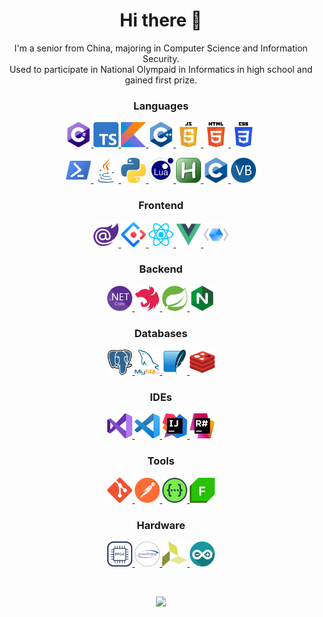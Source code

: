 <h1 align="center">Hi there 👋</h1>
<p align="center">
	I'm a senior from China, majoring in Computer Science and Information Security.<br />Used
	to participate in National Olympaid in Informatics in high school and gained
	first prize.
</p>
<h3 align="center">Languages</h3>
<p align="center">
	<a href="https://docs.microsoft.com/dotnet/csharp" target="_blank">
		<img src="img/csharp.png"
			alt="C#" width="40" height="40" />
	</a>
	<a href="https://www.typescriptlang.org" target="_blank">
		<img src="img/typescript.png"
			alt="Typescript" width="40" height="40" />
	</a>
	<a href="https://kotlinlang.org" target="_blank">
		<img src="img/kotlin.png"
			alt="Kotlin" width="40" height="40" />
	</a>
	<a href="https://www.cplusplus.com" target="_blank">
		<img src="img/c++.png"
			alt="C++" width="40" height="40" />
	</a>
	<a href="https://developer.mozilla.org/en-US/docs/Web/JavaScript" target="_blank">
		<img src="img/javascript.png"
			alt="JavaScript" width="40" height="40" />
	</a>
	<a href="https://developer.mozilla.org/en-US/docs/Web/HTML" target="_blank">
		<img src="img/html.png"
			alt="HTML" width="40" height="40" />
	</a>
	<a href="https://developer.mozilla.org/en-US/docs/Web/CSS" target="_blank">
		<img src="img/css.png"
			alt="CSS" width="40" height="40" />
	</a>
</p>
<p align="center">
	<a href="https://docs.microsoft.com/en-us/powershell" target="_blank">
		<img src="img/powershell.png" alt="Python"
			width="40" height="40" />
	</a>
	<a href="https://www.java.com" target="_blank">
		<img src="img/java.png" alt="Java"
			width="40" height="40" />
	</a>
	<a href="https://www.python.org" target="_blank">
		<img src="img/python.png" alt="Python"
			width="40" height="40" />
	</a>
	<a href="http://www.lua.org" target="_blank">
		<img src="img/lua.png" alt="Lua"
			width="40" height="40" />
	</a>
	<a href="https://www.autohotkey.com" target="_blank">
		<img src="img/autohotkey.png" alt="Python"
			width="40" height="40" />
	</a>
	<a href="https://www.cprogramming.com" target="_blank">
		<img src="img/c.png" alt="C"
			width="40" height="40" />
	</a>
	<a href="https://docs.microsoft.com/dotnet/visual-basic" target="_blank">
		<img src="img/vb.net.png" alt="VB.Net"
			width="40" height="40" />
	</a>
</p>
<h3 align="center">Frontend</h3>
<p align="center">
	<a href="https://dotnet.microsoft.com/apps/aspnet/web-apps/blazor" target="_blank">
		<img src="img/blazor.png"
			alt="Blazor" width="40" height="40" />
	</a>
	<a href="https://ant.design" target="_blank">
		<img src="img/ant-design.svg"
			alt="Ant Design" width="40" height="40" />
	</a><a href="https://reactjs.org/" target="_blank">
		<img src="img/react.png"
			alt="React" width="40" height="40" />
	</a>
	<a href="https://vuejs.org" target="_blank">
		<img src="img/vuejs.png"
			alt="Vue.js" width="40" height="40" />
	</a>
	</a><a href="https://docs.microsoft.com/visualstudio/designers/getting-started-with-wpf" target="_blank">
		<img src="img/wpf.png"
			alt="WPF" width="40" height="40" />
	</a>
</p>
<h3 align="center">Backend</h3>
<p align="center">
	<a href="https://dotnet.microsoft.com" target="_blank">
		<img src="img/.net-core.png"
			alt=".Net" width="40" height="40" />
	</a>
	<a href="https://nestjs.com" target="_blank">
		<img src="img/nestjs.svg"
			alt="Nestjs" width="40" height="40" />
	</a>
	<a href="https://spring.io" target="_blank">
		<img src="img/spring.png" alt="Spring" width="40" height="40" />
	</a>
	<a href="https://www.nginx.com" target="_blank">
		<img src="img/nginx.png" alt="Nginx" width="40" height="40" />
	</a>
</p>
<h3 align="center">Databases</h3>
<p align="center">
<a href="https://www.postgresql.org/" target="_blank">
		<img src="img/postgresql.png"
			alt="PostgreSQL" width="40" height="40" />
	</a>
	<a href="https://www.mysql.com" target="_blank">
		<img src="img/mysql.png"
			alt="MySQL" width="40" height="40" />
	</a>
	<a href="https://www.sqlite.org" target="_blank">
		<img src="img/sqlite.png"
			alt="SQLite" width="40" height="40" />
	</a>
	<a href="https://redis.io" target="_blank">
		<img src="img/redis.png"
			alt="Redis" width="40" height="40" />
	</a>
</p>
<h3 align="center">IDEs</h3>
<p align="center">
	<a href="https://visualstudio.microsoft.com" target="_blank">
		<img src="img/visual-studio.png"
			alt="Visual Studio" width="40" height="40" />
	</a>
	<a href="https://code.visualstudio.com" target="_blank">
		<img src="img/visual-studio-code.png"
			alt="Visual Studio Code" width="40" height="40" />
	</a>
	<a href="https://www.jetbrains.com/idea" target="_blank">
		<img src="img/intellij-idea.png"
			alt="IntelliJ IDEA" width="40" height="40" />
	</a>
	<a href="https://www.jetbrains.com/resharper" target="_blank">
		<img src="img/resharper.png"
			alt="Resharper" width="40" height="40" />
	</a>
</p>
<h3 align="center">Tools</h3>
<p align="center">
	<a href="https://git-scm.com" target="_blank">
		<img src="img/git.png" alt="Git" width="40" height="40" />
	</a>
	<a href="https://postman.com" target="_blank">
		<img src="img/postman.png" alt="Postman" width="40"
			height="40" />
	</a>
	<a href="https://swagger.io" target="_blank">
		<img src="img/swagger.png" alt="Swagger" width="40" height="40" />
	</a>
	<a href="https://www.telerik.com/fiddler" target="_blank">
		<img src="img/fiddler.png" alt="Fiddler" width="40" height="40" />
	</a>
</p>
<h3 align="center">Hardware</h3>
<p align="center">
	<a href="https://www.xilinx.com/products/silicon-devices/fpga.html" target="_blank">
		<img src="img/fpga.png"
			alt="FPGA" width="40" height="40" />
	</a>
	<a href="https://www.chipverify.com/systemverilog/systemverilog-tutorial" target="_blank">
		<img src="img/system-verilog.png"
			alt="System Verilog" width="40" height="40" />
	</a>
	<a href="https://www.xilinx.com/products/design-tools/vivado.html" target="_blank">
		<img src="img/vivado.png"
			alt="Vivado" width="40" height="40" />
	</a>
	<a href="https://www.arduino.cc" target="_blank">
		<img src="img/arduino.png"
			alt="Arduino" width="40" height="40" />
	</a>
</p>
<br>
<p align="center">
	<img
		src="https://github-readme-stats.vercel.app/api?username=truemogician&show_icons=true&theme=radical&count_private=true">
</p>
